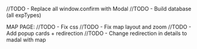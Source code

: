 //TODO - Replace all window.confirm with Modal
//TODO - Build database (all expTypes)

MAP PAGE:
//TODO - Fix css
//TODO - Fix map layout and zoom
//TODO - Add popup cards + redirection
//TODO - Change redirection in details to madal with map
